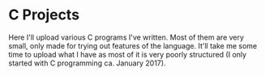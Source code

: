 # C Projects

Here I'll upload various C programs I've written. Most of them are very small, only made for trying out features of the language. It'll take me some time to upload what I have as most of it is very poorly structured (I only started with C programming ca. January 2017).
